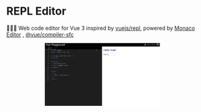 # REPL Editor

👨🏻‍💻 Web code editor for Vue 3 inspired by [vuejs/repl](https://github.com/vuejs/repl), powered by [Monaco Editor](https://github.com/microsoft/monaco-editor) , [@vue/compiler-sfc](https://www.npmjs.com/package/@vue/compiler-sfc)

<p align="center">
<img src="https://github.com/cjboy76/ReplEditor/blob/main/doc/readmeCover.png" alt="README Cover" width="60%" >
</p>

